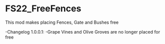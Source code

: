 # FS22_FreeFences
This mod makes placing Fences, Gate and Bushes free  
  
-Changelog 1.0.0.1: -Grape Vines and Olive Groves are no longer placed for free
